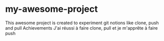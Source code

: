 # my-awesome-project
This awesome project is created to experiment git notions like clone, push and pull
Achievements
J'ai réussi à faire clone, pull et je m'apprête à faire push

